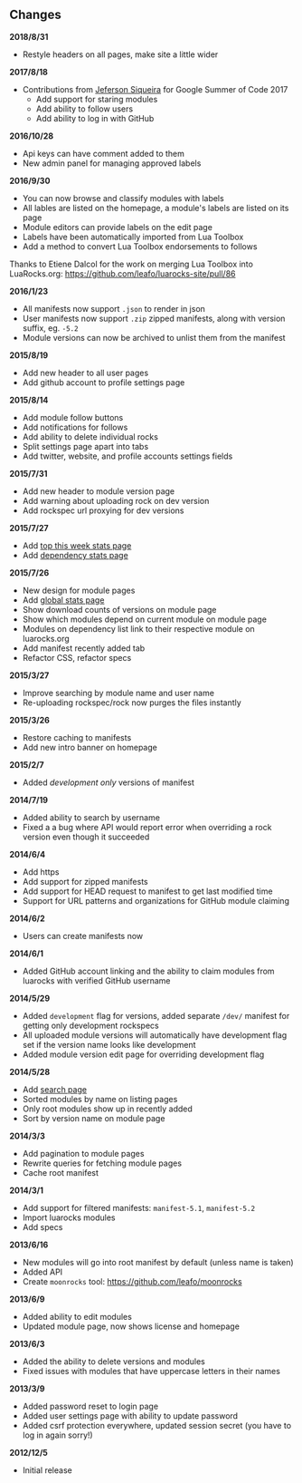 
## Changes

**2018/8/31**

* Restyle headers on all pages, make site a little wider

**2017/8/18**

* Contributions from [Jeferson Siqueira](https://github.com/aajjbb) for Google Summer of Code 2017
  * Add support for staring modules
  * Add ability to follow users
  * Add ability to log in with GitHub

**2016/10/28**

* Api keys can have comment added to them
* New admin panel for managing approved labels

**2016/9/30**

* You can now browse and classify modules with labels
* All lables are listed on the homepage, a module's labels are listed on its page
* Module editors can provide labels on the edit page
* Labels have been automatically imported from Lua Toolbox
* Add a method to convert Lua Toolbox endorsements to follows

Thanks to Etiene Dalcol for the work on merging Lua Toolbox into LuaRocks.org:
<https://github.com/leafo/luarocks-site/pull/86>

**2016/1/23**

* All manifests now support `.json` to render in json
* User manifests now support `.zip` zipped manifests, along with version suffix, eg. `-5.2`
* Module versions can now be archived to unlist them from the manifest

**2015/8/19**

* Add new header to all user pages
* Add github account to profile settings page

**2015/8/14**

* Add module follow buttons
* Add notifications for follows
* Add ability to delete individual rocks
* Split settings page apart into tabs
* Add twitter, website, and profile accounts settings fields

**2015/7/31**

* Add new header to module version page
* Add warning about uploading rock on dev version
* Add rockspec url proxying for dev versions

**2015/7/27**

 * Add [top this week stats page](/stats/this-week)
 * Add [dependency stats page](/stats/dependencies)

**2015/7/26**

 * New design for module pages
 * Add [global stats page](/stats)
 * Show download counts of versions on module page
 * Show which modules depend on current module on module page
 * Modules on dependency list link to their respective module on luarocks.org
 * Add manifest recently added tab
 * Refactor CSS, refactor specs

**2015/3/27**

 * Improve searching by module name and user name
 * Re-uploading rockspec/rock now purges the files instantly

**2015/3/26**

 * Restore caching to manifests
 * Add new intro banner on homepage

**2015/2/7**

 * Added *development only* versions of manifest

**2014/7/19**

 * Added ability to search by username
 * Fixed a a bug where API would report error when overriding a rock version even though it succeeded

**2014/6/4**

 * Add https
 * Add support for zipped manifests
 * Add support for HEAD request to manifest to get last modified time
 * Support for URL patterns and organizations for GitHub module claiming

**2014/6/2**

 * Users can create manifests now

**2014/6/1**

 * Added GitHub account linking and the ability to claim modules from luarocks with verified GitHub username

**2014/5/29**

 * Added `development` flag for versions, added separate `/dev/` manifest for getting only development rockspecs
 * All uploaded module versions will automatically have development flag set if the version name looks like development
 * Added module version edit page for overriding development flag

**2014/5/28**

 * Add [search page](/search)
 * Sorted modules by name on listing pages
 * Only root modules show up in recently added
 * Sort by version name on module page

**2014/3/3**

 * Add pagination to module pages
 * Rewrite queries for fetching module pages
 * Cache root manifest

**2014/3/1**

 * Add support for filtered manifests: `manifest-5.1`, `manifest-5.2`
 * Import luarocks modules
 * Add specs

**2013/6/16**

 * New modules will go into root manifest by default (unless name is taken)
 * Added API
 * Create `moonrocks` tool: <https://github.com/leafo/moonrocks>

**2013/6/9**

 * Added ability to edit modules
 * Updated module page, now shows license and homepage

**2013/6/3**

 * Added the ability to delete versions and modules
 * Fixed issues with modules that have uppercase letters in their names

**2013/3/9**

 * Added password reset to login page
 * Added user settings page with ability to update password
 * Added csrf protection everywhere, updated session secret (you have to log in again sorry!)

**2012/12/5**

 * Initial release
